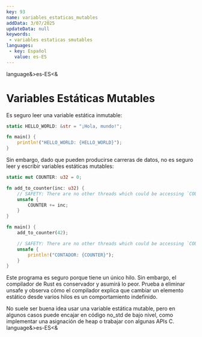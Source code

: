 ```yaml
---
key: 93
name: variables_estaticas_mutables
addData: 3/07/2025
updateData: null
keywords: 
 - variables estaticas smutables
languages:
 - key: Español
   value: es-ES
---
```

language&>es-ES<&
# Variables Estáticas Mutables
Es seguro leer una variable estática inmutable:

```rust
static HELLO_WORLD: &str = "¡Hola, mundo!";

fn main() {
    println!("HELLO_WORLD: {HELLO_WORLD}");
}
```

Sin embargo, dado que pueden producirse carreras de datos, no es seguro leer y escribir variables estáticas mutables:

```rust
static mut COUNTER: u32 = 0;

fn add_to_counter(inc: u32) {
    // SAFETY: There are no other threads which could be accessing `COUNTER`.
    unsafe {
        COUNTER += inc;
    }
}

fn main() {
    add_to_counter(42);

    // SAFETY: There are no other threads which could be accessing `COUNTER`.
    unsafe {
        println!("CONTADOR: {COUNTER}");
    }
}
```

Este programa es seguro porque tiene un único hilo. Sin embargo, el compilador de Rust es conservador y asumirá lo peor. Prueba a eliminar unsafe y observa cómo el compilador explica que cambiar un elemento estático desde varios hilos es un comportamiento indefinido.

No suele ser buena idea usar una variable estática mutable, pero en algunos casos puede encajar en código no_std de bajo nivel, como implementar una asignación de heap o trabajar con algunas APIs C.
language&>es-ES<&